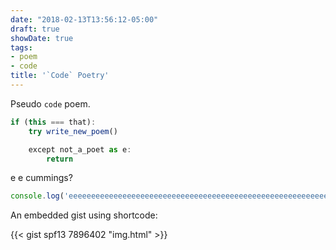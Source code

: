 ```yaml
---
date: "2018-02-13T13:56:12-05:00"
draft: true
showDate: true
tags:
- poem
- code
title: '`Code` Poetry'
---
```


Pseudo `code` poem.

```js
if (this === that):
    try write_new_poem()

    except not_a_poet as e:
        return
```

e e cummings?

```js
console.log('eeeeeeeeeeeeeeeeeeeeeeeeeeeeeeeeeeeeeeeeeeeeeeeeeeeeeeeeeeeeeeeeeeeeeeeeeeeeeeeeeeeeeeeeeeeeeeeeeeeeeeeeeeeeeeeeeeeeeeeeeeeee')
```

An embedded gist using shortcode:

{{< gist spf13 7896402 "img.html" >}}